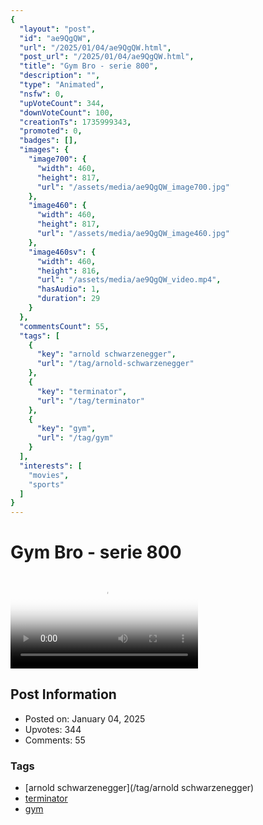 ```yaml
---
{
  "layout": "post",
  "id": "ae9QgQW",
  "url": "/2025/01/04/ae9QgQW.html",
  "post_url": "/2025/01/04/ae9QgQW.html",
  "title": "Gym Bro - serie 800",
  "description": "",
  "type": "Animated",
  "nsfw": 0,
  "upVoteCount": 344,
  "downVoteCount": 100,
  "creationTs": 1735999343,
  "promoted": 0,
  "badges": [],
  "images": {
    "image700": {
      "width": 460,
      "height": 817,
      "url": "/assets/media/ae9QgQW_image700.jpg"
    },
    "image460": {
      "width": 460,
      "height": 817,
      "url": "/assets/media/ae9QgQW_image460.jpg"
    },
    "image460sv": {
      "width": 460,
      "height": 816,
      "url": "/assets/media/ae9QgQW_video.mp4",
      "hasAudio": 1,
      "duration": 29
    }
  },
  "commentsCount": 55,
  "tags": [
    {
      "key": "arnold schwarzenegger",
      "url": "/tag/arnold-schwarzenegger"
    },
    {
      "key": "terminator",
      "url": "/tag/terminator"
    },
    {
      "key": "gym",
      "url": "/tag/gym"
    }
  ],
  "interests": [
    "movies",
    "sports"
  ]
}
---
```


# Gym Bro - serie 800

<video controls playsinline loop poster="/assets/media/ae9QgQW_image460.jpg">
  <source src="/assets/media/ae9QgQW_video.mp4" type="video/mp4">
  Your browser does not support the video tag.
</video>

## Post Information

- Posted on: January 04, 2025
- Upvotes: 344
- Comments: 55

### Tags

- [arnold schwarzenegger](/tag/arnold schwarzenegger)
- [terminator](/tag/terminator)
- [gym](/tag/gym)
